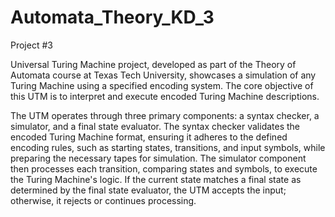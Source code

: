 # Automata_Theory_KD_3
Project #3

Universal Turing Machine project, developed as part of the Theory of Automata course at Texas Tech University, showcases a simulation of any Turing Machine using a specified encoding system. The core objective of this UTM is to interpret and execute encoded Turing Machine descriptions.

The UTM operates through three primary components: a syntax checker, a simulator, and a final state evaluator. The syntax checker validates the encoded Turing Machine format, ensuring it adheres to the defined encoding rules, such as starting states, transitions, and input symbols, while preparing the necessary tapes for simulation. The simulator component then processes each transition, comparing states and symbols, to execute the Turing Machine's logic. If the current state matches a final state as determined by the final state evaluator, the UTM accepts the input; otherwise, it rejects or continues processing.
